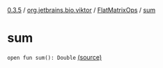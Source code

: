 [0.3.5](../../index.md) / [org.jetbrains.bio.viktor](../index.md) / [FlatMatrixOps](index.md) / [sum](.)

# sum

`open fun sum(): Double` [(source)](https://github.com/JetBrains-Research/viktor/blob/0.3.5/src/main/kotlin/org/jetbrains/bio/viktor/StridedMatrix.kt#L84)